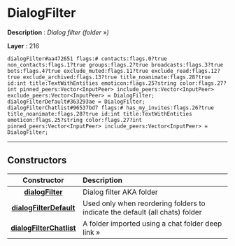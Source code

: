 # DialogFilter

**Description** : *Dialog filter \(folder &raquo;\)*

**Layer** : 216

```tl
dialogFilter#aa472651 flags:# contacts:flags.0?true non_contacts:flags.1?true groups:flags.2?true broadcasts:flags.3?true bots:flags.4?true exclude_muted:flags.11?true exclude_read:flags.12?true exclude_archived:flags.13?true title_noanimate:flags.28?true id:int title:TextWithEntities emoticon:flags.25?string color:flags.27?int pinned_peers:Vector<InputPeer> include_peers:Vector<InputPeer> exclude_peers:Vector<InputPeer> = DialogFilter;
dialogFilterDefault#363293ae = DialogFilter;
dialogFilterChatlist#96537bd7 flags:# has_my_invites:flags.26?true title_noanimate:flags.28?true id:int title:TextWithEntities emoticon:flags.25?string color:flags.27?int pinned_peers:Vector<InputPeer> include_peers:Vector<InputPeer> = DialogFilter;
```

---

## Constructors

| Constructor | Description |
| :---: | :--- |
| [**dialogFilter**](constructor/dialogFilter) | Dialog filter AKA folder |
| [**dialogFilterDefault**](constructor/dialogFilterDefault) | Used only when reordering folders to indicate the default (all chats) folder |
| [**dialogFilterChatlist**](constructor/dialogFilterChatlist) | A folder imported using a chat folder deep link » |